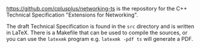 https://github.com/cplusplus/networking-ts is the repository for the 
C++ Technical Specification "Extensions for Networking".

The draft Technical Specification is found in the `src` directory
and is written in LaTeX. There is a Makefile that can be used to compile
the sources, or you can use the `latexmk` program e.g. `latexmk -pdf ts` will
generate a PDF.
